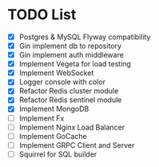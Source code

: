 # TODO List

- [x] Postgres & MySQL Flyway compatibility
- [x] Gin implement db to repository
- [x] Gin implement auth middleware
- [x] Implement Vegeta for load testing
- [x] Implement WebSocket
- [x] Logger console with color
- [x] Refactor Redis cluster module
- [x] Refactor Redis sentinel module
- [x] Implement MongoDB
- [ ] Implement Fx
- [ ] Implement Nginx Load Balancer
- [ ] Implement GoCache
- [ ] Implement GRPC Client and Server
- [ ] Squirrel for SQL builder
